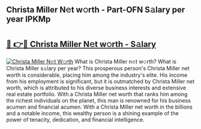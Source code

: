 ## Christa Miller N𝚎t w𝚘rth - Part-OFN S𝚊lary per year IPKMp

# <h2><a href="http://gc0u3n.nevu.top/?p=Christa+Miller">🔗 👉🔴 Christa Miller N𝚎t w𝚘rth - S𝚊lary</a></h2>

[![Christa Miller N𝚎t W𝚘rth](https://i.imgur.com/Oavwk0R.jpeg)](http://gc0u3n.nevu.top/?p=Christa+Miller)
What is Christa Miller n𝚎t w𝚘rth? What is Christa Miller s𝚊lary per year?
This prosperous person's Christa Miller net worth is considerable, placing him among the industry's elite. His income from his employment is significant, but it is outmatched by Christa Miller net worth, which is attributed to his diverse business interests and extensive real estate portfolio. With a Christa Miller net worth that ranks him among the richest individuals on the planet, this man is renowned for his business acumen and financial acumen. With a Christa Miller net worth in the billions and a notable income, this wealthy person is a shining example of the power of tenacity, dedication, and financial intelligence.
